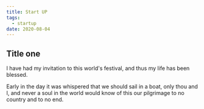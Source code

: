 ```yaml
---
title: Start UP
tags:
  - startup
date: 2020-08-04
---
```


## Title one

I have had my invitation to this world's festival, and thus my life has been blessed. 

Early in the day it was whispered that we should sail in a boat, only thou and I, and never a soul in the world would know of this our pilgrimage to no country and to no end.
